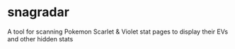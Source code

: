# snagradar
A tool for scanning Pokemon Scarlet &amp; Violet stat pages to display their EVs and other hidden stats
